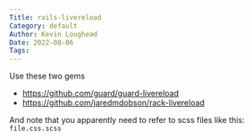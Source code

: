 ```yaml
---
Title: rails-livereload
Category: default
Author: Kevin Loughead
Date: 2022-08-06
Tags:
---
```


Use these two gems

- https://github.com/guard/guard-livereload
- https://github.com/jaredmdobson/rack-livereload

And note that you apparently need to refer to scss files like this: `file.css.scss`
